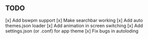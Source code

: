 ## TODO
[x] Add bswpm support
[x] Make searchbar working
[x] Add auto themes.json loader
[x] Add animation in screen switching
[x] Add settings.json (or .conf) for app theme
[x] Fix bugs in autoloding
